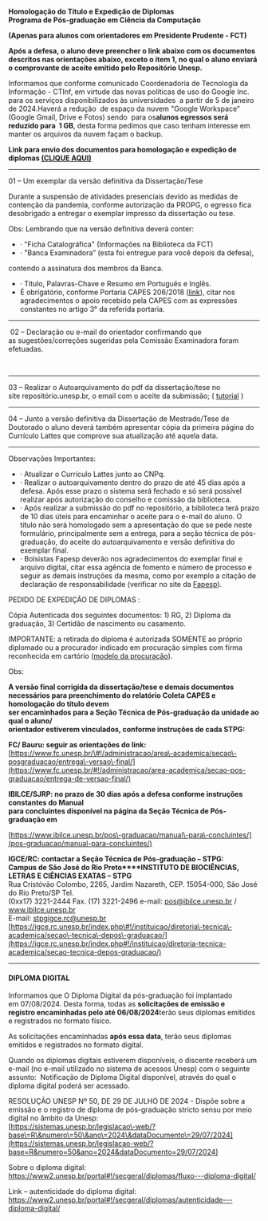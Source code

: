 **Homologação do Título e Expedição de Diplomas**  
**Programa de Pós\-graduação em Ciência da Computação**

**(Apenas para alunos com orientadores em Presidente Prudente \- FCT)**

  


**Após a defesa, o aluno deve preencher o link abaixo com os documentos descritos nas orientações abaixo, exceto o item 1, no qual o aluno enviará o comprovante de aceite emitido pelo Repositório Unesp.**

Informamos que conforme comunicado Coordenadoria de Tecnologia da Informação \- CTInf, em virtude das novas políticas de uso do Google Inc. para os serviços disponibilizados às universidades  a partir de 5 de janeiro de 2024\.Haverá a redução  de espaço da nuvem "Google Workspace" (Google Gmail, Drive e Fotos) sendo  para os**alunos egressos será reduzido para  1 GB**, desta forma pedimos que caso tenham interesse em manter os arquivos da nuvem façam o backup.

**Link para envio dos documentos para homologação e expedição de diplomas [(CLIQUE AQUI)](https://forms.gle/gzqU8QQa9QUiUZWB7)**



---

01 – Um exemplar da versão definitiva da Dissertação/Tese 

Durante a suspensão de atividades presenciais devido as medidas de contenção da pandemia, conforme autorização da PROPG, o egresso fica desobrigado a entregar o exemplar impresso da dissertação ou tese.

Obs: Lembrando que na versão definitiva deverá conter:

* · "Ficha Catalográfica" (Informações na Biblioteca da FCT)
* · "Banca Examinadora” (esta foi entregue para você depois da defesa),

contendo a assinatura dos membros da Banca.

* · Título, Palavras\-Chave e Resumo em Português e Inglês.
* É obrigatório, conforme Portaria CAPES 206/2018 ([link](https://www.fct.unesp.br/Home/Pos_Graduacao/CienciasCartograficas/capes-portaria206.pdf "capes-portaria206.pdf")), citar nos agradecimentos o apoio recebido pela CAPES com as expressões constantes no artigo 3° da referida portaria.

  




---

 02 – Declaração ou e\-mail do orientador confirmando que as sugestões/correções sugeridas pela Comissão Examinadora foram efetuadas.

 



---

03 – Realizar o Autoarquivamento do pdf da dissertação/tese no site repositório.unesp.br, o email com o aceite da submissão; ( [tutorial](https://www.ibilce.unesp.br/Home/Pos-Graduacao475/CienciadaComputacao/tutorial-para-o-autoarquivamento-de-dissertacoes-e-teses-versao-1.0-set-2023.pdf "tutorial-para-o-autoarquivamento-de-dissertacoes-e-teses-versao-1.0-set-2023.pdf") )



---

04 – Junto a versão definitiva da Dissertação de Mestrado/Tese de Doutorado o aluno deverá também apresentar cópia da primeira página do Currículo Lattes que comprove sua atualização até aquela data.



---

Observações Importantes:

* · Atualizar o Currículo Lattes junto ao CNPq.
* · Realizar o autoarquivamento dentro do prazo de até 45 dias após a defesa. Após esse prazo o sistema será fechado e só será possível realizar após autorização do conselho e comissão da biblioteca.
* · Após realizar a submissão do pdf no repositório, a biblioteca terá prazo de 10 dias úteis para encaminhar o aceite para o e\-mail do aluno. O título não será homologado sem a apresentação do que se pede neste formulário, principalmente sem a entrega, para a seção técnica de pós\-graduação, do aceite do autoarquivamento e versão definitiva do exemplar final.
* · Bolsistas Fapesp deverão nos agradecimentos do exemplar final e arquivo digital, citar essa agência de fomento e número de processo e seguir as demais instruções da mesma, como por exemplo a citação de declaração de responsabilidade (verificar no site da [Fapesp](http://www.fapesp.br/190)).

PEDIDO DE EXPEDIÇÃO DE DIPLOMAS :

Cópia Autenticada dos seguintes documentos: 1\) RG, 2\) Diploma da graduação, 3\) Certidão de nascimento ou casamento.

IMPORTANTE: a retirada do diploma é autorizada SOMENTE ao próprio diplomado ou a procurador indicado em procuração simples com firma reconhecida em cartório ([modelo da procuração](https://www.fct.unesp.br/Home/Pos_Graduacao/Geografia/modelo_de_procuracao_para_retirada_de_diploma-2.doc "modelo_de_procuracao_para_retirada_de_diploma-2.doc")).

Obs:

**A versão final corrigida da dissertação/tese e demais documentos**  
**necessários para preenchimento do relatório Coleta CAPES e homologação do título devem**  
**ser encaminhados para a Seção Técnica de Pós\-graduação da unidade ao qual o aluno/**  
**orientador estiverem vinculados, conforme instruções de cada STPG:**

  
**FC/ Bauru: seguir as orientações do link:**  
[https://www.fc.unesp.br/\#!/administracao/area\-academica/secao\-posgraduacao/entrega\-versao\-final/](https://www.fc.unesp.br/#!/administracao/area-academica/secao-pos-graduacao/entrega-de-versao-final/)

**IBILCE/SJRP: no prazo de 30 dias após a defesa conforme instruções constantes do Manual**  
**para concluintes disponível na página da Seção Técnica de Pós\-graduação em**

[https://www.ibilce.unesp.br/pos\-graduacao/manual\-para\-concluintes/](pos-graduacao/manual-para-concluintes/)

  
**IGCE/RC: contactar a Seção Técnica de Pós\-graduação – STPG:**  
**Campus de São José do Rio Preto****INSTITUTO DE BIOCIÊNCIAS, LETRAS E CIÊNCIAS EXATAS – STPG**  
Rua Cristóvão Colombo, 2265, Jardim Nazareth, CEP. 15054\-000, São José do Rio Preto/SP Tel.  
(0xx17\) 3221\-2444 Fax. (17\) 3221\-2496 e\-mail: pos@ibilce.unesp.br / www.ibilce.unesp.br  
E\-mail: [stpgigce.rc@unesp.br](mailto:stpgigce.rc@unesp.br)  
[https://igce.rc.unesp.br/index.php\#!/instituicao/diretoria\-tecnica\-academica/secao\-tecnica\-depos\-graduacao/](https://igce.rc.unesp.br/index.php#!/instituicao/diretoria-tecnica-academica/secao-tecnica-depos-graduacao/)   




---

#### DIPLOMA DIGITAL

Informamos que O Diploma Digital da pós\-graduação foi implantado em 07/08/2024. Desta forma, todas as **solicitações de emissão e registro encaminhadas pelo até 06/08/2024**terão seus diplomas emitidos e registrados no formato físico.

As solicitações encaminhadas **após essa data**, terão seus diplomas emitidos e registrados no formato digital.

Quando os diplomas digitais estiverem disponíveis, o discente receberá um e\-mail (no e\-mail utilizado no sistema de acessos Unesp) com o seguinte assunto:  Notificação de Diploma Digital disponível, através do qual o diploma digital poderá ser acessado.

RESOLUÇÃO UNESP Nº 50, DE 29 DE JULHO DE 2024 \- Dispõe sobre a emissão e o registro de diploma de pós\-graduação stricto sensu por meio digital no âmbito da Unesp:  
[https://sistemas.unesp.br/legislacao\-web/?base\=R\&numero\=50\&ano\=2024\&dataDocumento\=29/07/2024](https://sistemas.unesp.br/legislacao-web/?base=R&numero=50&ano=2024&dataDocumento=29/07/2024)

Sobre o diploma digital:  
[https://www2\.unesp.br/portal\#!/secgeral/diplomas/fluxo\-\-\-diploma\-digital/](https://www2.unesp.br/portal#!/secgeral/diplomas/fluxo---diploma-digital/)

Link – autenticidade do diploma digital:  
[https://www2\.unesp.br/portal\#!/secgeral/diplomas/autenticidade\-\-\-diploma\-digital/](https://www2.unesp.br/portal#!/secgeral/diplomas/autenticidade---diploma-digital/)

  


